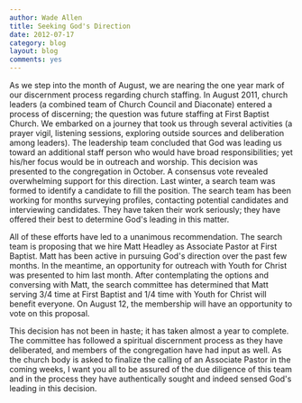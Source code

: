 ```yaml
---
author: Wade Allen
title: Seeking God's Direction
date: 2012-07-17
category: blog
layout: blog
comments: yes
---
```


As we step into the month of August, we are nearing the one year mark of our discernment process regarding church staffing. In August 2011, church leaders (a combined team of Church Council and Diaconate) entered a process of discerning; the question was future staffing at First Baptist Church. We embarked on a journey that took us through several activities (a prayer vigil, listening sessions, exploring outside sources and deliberation among leaders). The leadership team concluded that God was leading us toward an additional staff person who would have broad responsibilities; yet his/her focus would be in outreach and worship. This decision was presented to the congregation in October. A consensus vote revealed overwhelming support for this direction. Last winter, a search team was formed to identify a candidate to fill the position. The search team has been working for months surveying profiles, contacting potential candidates and interviewing candidates. They have taken their work seriously; they have offered their best to determine God's leading in this matter.

All of these efforts have led to a unanimous recommendation. The search team is proposing that we hire Matt Headley as Associate Pastor at First Baptist. Matt has been active in pursuing God's direction over the past few months. In the meantime, an opportunity for outreach with Youth for Christ was presented to him last month. After contemplating the options and conversing with Matt, the search committee has determined that Matt serving 3/4 time at First Baptist and 1/4 time with Youth for Christ will benefit everyone. On August 12, the membership will have an opportunity to vote on this proposal.

This decision has not been in haste; it has taken almost a year to complete. The committee has followed a spiritual discernment process as they have deliberated, and members of the congregation have had input as well. As the church body is asked to finalize the calling of an Associate Pastor in the coming weeks, I want you all to be assured of the due diligence of this team and in the process they have authentically sought and indeed sensed God's leading in this decision.
